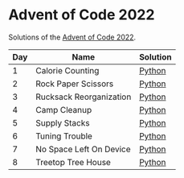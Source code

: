 # Advent of Code 2022

Solutions of the [Advent of Code 2022](https://adventofcode.com/2022).

| Day | Name | Solution |
|-|-|-|
| 1 | Calorie Counting | [Python](https://github.com/SiMoM0/AoC2022/blob/master/code/day1/day1.py) |
| 2 | Rock Paper Scissors | [Python](https://github.com/SiMoM0/AoC2022/blob/master/code/day2/day2.py) |
| 3 | Rucksack Reorganization | [Python](https://github.com/SiMoM0/AoC2022/blob/master/code/day3/day3.py) |
| 4 | Camp Cleanup | [Python](https://github.com/SiMoM0/AoC2022/blob/master/code/day4/day4.py) |
| 5 | Supply Stacks | [Python](https://github.com/SiMoM0/AoC2022/blob/master/code/day5/day5.py) |
| 6 | Tuning Trouble | [Python](https://github.com/SiMoM0/AoC2022/blob/master/code/day6/day6.py) |
| 7 | No Space Left On Device | [Python](https://github.com/SiMoM0/AoC2022/blob/master/code/day7/day7.py) |
| 8 | Treetop Tree House | [Python](https://github.com/SiMoM0/AoC2022/blob/master/code/day8/day8.py) |